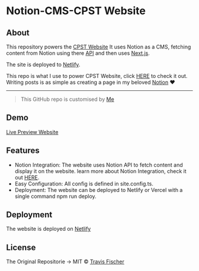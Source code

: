 # Notion-CMS-CPST Website

## About 

This repository powers the [CPST Website](https://cpst.netlify.app/) It uses Notion as a CMS, fetching content from Notion using there [API](https://developers.notion.com/) and then uses [Next.js](https://nextjs.org/).

The site is deployed to [Netlify](http://netlify.com).

This repo is what I use to power CPST Website, click [HERE](https://cpst.netlify.app) to check it out.
<br/>
Writing posts is as simple as creating a page in my beloved [Notion](https://notion.so/) ❤

--------------------------------------------------------------------------------------

>This GitHub repo is customised by [Me](https://www.github.com/MounibNemmiche)

## Demo
[Live Preview Website](https://cpst.netlify.app/)

## Features

- Notion Integration: The website uses Notion API to fetch content and display it on the website. learn more about Notion Integration, check it out [HERE](https://developers.notion.com/docs/getting-started).
- Easy Configuration: All config is defined in site.config.ts.
- Deployment: The website can be deployed to Netlify or Vercel with a single command npm run deploy.

## Deployment

The website is deployed on [Netlify](https://netlify.app)

## License

The Original Repositorie -> MIT © [Travis Fischer](https://github.com/transitive-bullshit/nextjs-notion-starter-kit)
